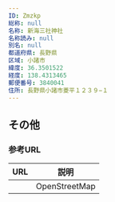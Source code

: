 ```yaml
---
ID: Zmzkp
総称: null
名称: 新海三社神社
名称読み: null
別名: null
都道府県: 長野県
区域: 小諸市
緯度: 36.3501522
経度: 138.4313465
郵便番号: 3840041
住所: 長野県小諸市菱平１２３９−１
---
```


## その他

### 参考URL

| URL | 説明          |
| --- | ------------- |
|     | OpenStreetMap |
